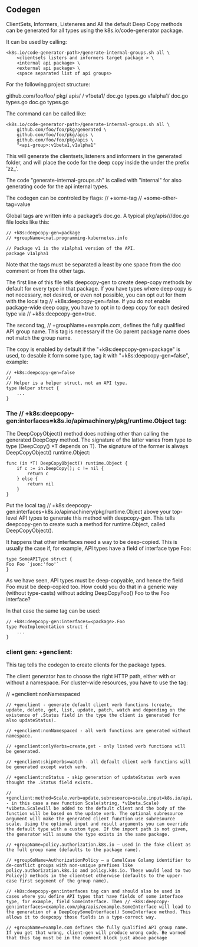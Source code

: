 ## Codegen
ClientSets, Informers, Listeneres and All the default Deep Copy methods can be generated for all types using the k8s.io/code-generator package.


It can be used by calling:

    <k8s.io/code-generator-path>/generate-internal-groups.sh all \
        <clientsets listers and informers target package > \
        <internal api package> \
        <external api package> \
        <space separated list of api groups>

For the following project structure:

github.com/foo/foo/
    pkg/
        apis/
            <api-group>/
                v1beta1/
                    doc.go
                    types.go
                v1alpha1/
                    doc.go
                    types.go
                doc.go
                types.go

The command can be called like:

    <k8s.io/code-generator-path>/generate-internal-groups.sh all \
        github.com/foo/foo/pkg/generated \
        github.com/foo/foo/pkg/apis \
        github.com/foo/foo/pkg/apis \
        "<api-group>:v1beta1,v1alpha1"

This will generate the clientsets,listeners and informers in the generated folder, and will place the code for the deep copy inside the <api-group> under the prefix 'zz_'.

The code "generate-internal-groups.sh" is called with "internal" for also generating code for the api internal types.

The codegen can be controled by flags:
    // +some-tag
    // +some-other-tag=value


Global tags are written into a package’s doc.go. A typical pkg/apis/<group>/<version>/doc.go file looks like this:

    // +k8s:deepcopy-gen=package
    // +groupName=cnat.programming-kubernetes.info

    // Package v1 is the v1alpha1 version of the API.
    package v1alpha1

Note that the tags must be separated a least by one space from the doc comment or from the other tags.

The first line of this file tells deepcopy-gen to create deep-copy methods by default for every type in that package. If you have types where deep copy is not necessary, not desired, or even not possible, you can opt out for them with the local tag // +k8s:deepcopy-gen=false. If you do not enable package-wide deep copy, you have to opt in to deep copy for each desired type via // +k8s:deepcopy-gen=true.

The second tag, // +groupName=example.com, defines the fully qualified API group name. This tag is necessary if the Go parent package name does not match the group name.


The copy is enabled by default if the "+k8s:deepcopy-gen=package" is used, to desable it form some type, tag it with "+k8s:deepcopy-gen=false", example:

    // +k8s:deepcopy-gen=false
    //
    // Helper is a helper struct, not an API type.
    type Helper struct {
        ...
    }


### The // +k8s:deepcopy-gen:interfaces=k8s.io/apimachinery/pkg/runtime.Object tag:


The DeepCopyObject() method does nothing other than calling the generated DeepCopy method. The signature of the latter varies from type to type (DeepCopy() *T depends on T). The signature of the former is always DeepCopyObject() runtime.Object:

    func (in *T) DeepCopyObject() runtime.Object {
        if c := in.DeepCopy(); c != nil {
            return c
        } else {
            return nil
        }
    }

Put the local tag // +k8s:deepcopy-gen:interfaces=k8s.io/apimachinery/pkg/runtime.Object above your top-level API types to generate this method with deepcopy-gen. This tells deepcopy-gen to create such a method for runtime.Object, called DeepCopyObject().

It happens that other interfaces need a way to be deep-copied. This is usually the case if, for example, API types have a field of interface type Foo:

    type SomeAPIType struct {
    Foo Foo `json:'foo'`
    }

As we have seen, API types must be deep-copyable, and hence the field Foo must be deep-copied too. How could you do that in a generic way (without type-casts) without adding DeepCopyFoo() Foo to the Foo interface?

In that case the same tag can be used:

    // +k8s:deepcopy-gen:interfaces=<package>.Foo
    type FooImplementation struct {
        ...
    }

### client gen: +genclient:

This tag tells the codegen to create clients for the package types.

The client generator has to choose the right HTTP path, either with or without a namespace. For cluster-wide resources, you have to use the tag:

// +genclient:nonNamespaced



    // +genclient - generate default client verb functions (create, update, delete, get, list, update, patch, watch and depending on the existence of .Status field in the type the client is generated for also updateStatus).

    // +genclient:nonNamespaced - all verb functions are generated without namespace.

    // +genclient:onlyVerbs=create,get - only listed verb functions will be generated.

    // +genclient:skipVerbs=watch - all default client verb functions will be generated except watch verb.

    // +genclient:noStatus - skip generation of updateStatus verb even thought the .Status field exists.

    // +genclient:method=Scale,verb=update,subresource=scale,input=k8s.io/api/extensions/v1beta1.Scale,result=k8s.io/api/extensions/v1beta1.Scale - in this case a new function Scale(string, *v1beta.Scale) *v1beta.Scalewill be added to the default client and the body of the function will be based on the update verb. The optional subresource argument will make the generated client function use subresource scale. Using the optional input and result arguments you can override the default type with a custom type. If the import path is not given, the generator will assume the type exists in the same package.

    // +groupName=policy.authorization.k8s.io – used in the fake client as the full group name (defaults to the package name).

    // +groupGoName=AuthorizationPolicy – a CamelCase Golang identifier to de-conflict groups with non-unique prefixes like policy.authorization.k8s.io and policy.k8s.io. These would lead to two Policy() methods in the clientset otherwise (defaults to the upper-case first segement of the group name).

    // +k8s:deepcopy-gen:interfaces tag can and should also be used in cases where you define API types that have fields of some interface type, for example, field SomeInterface. Then // +k8s:deepcopy-gen:interfaces=example.com/pkg/apis/example.SomeInterface will lead to the generation of a DeepCopySomeInterface() SomeInterface method. This allows it to deepcopy those fields in a type-correct way.

    // +groupName=example.com defines the fully qualified API group name. If you get that wrong, client-gen will produce wrong code. Be warned that this tag must be in the comment block just above package


